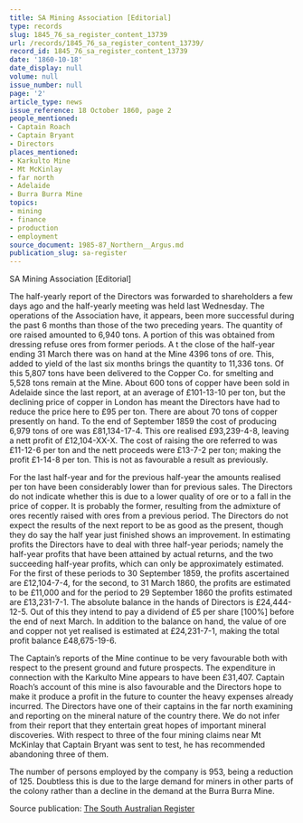 ```yaml
---
title: SA Mining Association [Editorial]
type: records
slug: 1845_76_sa_register_content_13739
url: /records/1845_76_sa_register_content_13739/
record_id: 1845_76_sa_register_content_13739
date: '1860-10-18'
date_display: null
volume: null
issue_number: null
page: '2'
article_type: news
issue_reference: 18 October 1860, page 2
people_mentioned:
- Captain Roach
- Captain Bryant
- Directors
places_mentioned:
- Karkulto Mine
- Mt McKinlay
- far north
- Adelaide
- Burra Burra Mine
topics:
- mining
- finance
- production
- employment
source_document: 1985-87_Northern__Argus.md
publication_slug: sa-register
---
```


SA Mining Association [Editorial]

The half-yearly report of the Directors was forwarded to shareholders a few days ago and the half-yearly meeting was held last Wednesday.  The operations of the Association have, it appears, been more successful during the past 6 months than those of the two preceding years.  The quantity of ore raised amounted to 6,940 tons.  A portion of this was obtained from dressing refuse ores from former periods.  A t the close of the half-year ending 31 March there was on hand at the Mine 4396 tons of ore.  This, added to yield of the last six months brings the quantity to 11,336 tons.  Of this 5,807 tons have been delivered to the Copper Co. for smelting and 5,528 tons remain at the Mine.  About 600 tons of copper have been sold in Adelaide since the last report, at an average of £101-13-10 per ton, but the declining price of copper in London has meant the Directors have had to reduce the price here to £95 per ton.  There are about 70 tons of copper presently on hand.  To the end of September 1859 the cost of producing 6,979 tons of ore was £81,134-17-4.  This ore realised £93,239-4-8, leaving a nett profit of £12,104-XX-X.  The cost of raising the ore referred to was £11-12-6 per ton and the nett proceeds were £13-7-2 per ton; making the profit £1-14-8 per ton.  This is not as favourable a result as previously.

For the last half-year and for the previous half-year the amounts realised per ton have been considerably lower than for previous sales.  The Directors do not indicate whether this is due to a lower quality of ore or to a fall in the price of copper.  It is probably the former, resulting from the admixture of ores recently raised with ores from a previous period.  The Directors do not expect the results of the next report to be as good as the present, though they do say the half year just finished shows an improvement.  In estimating profits the Directors have to deal with three half-year periods; namely the half-year profits that have been attained by actual returns, and the two succeeding half-year profits, which can only be approximately estimated.  For the first of these periods to 30 September 1859, the profits ascertained are £12,104-7-4, for the second, to 31 March 1860, the profits are estimated to be £11,000 and for the period to 29 September 1860 the profits estimated are £13,231-7-1.  The absolute balance in the hands of Directors is £24,444-12-5.  Out of this they intend to pay a dividend of £5 per share [100%] before the end of next March.  In addition to the balance on hand, the value of ore and copper not yet realised is estimated at £24,231-7-1, making the total profit balance £48,675-19-6.

The Captain’s reports of the Mine continue to be very favourable both with respect to the present ground and future prospects.  The expenditure in connection with the Karkulto Mine appears to have been £31,407.  Captain Roach’s account of this mine is also favourable and the Directors hope to make it produce a profit in the future to counter the heavy expenses already incurred.  The Directors have one of their captains in the far north examining and reporting on the mineral nature of the country there.  We do not infer from their report that they entertain great hopes of important mineral discoveries.  With respect to three of the four mining claims near Mt McKinlay that Captain Bryant was sent to test, he has recommended abandoning three of them.

The number of persons employed by the company is 953, being a reduction of 125.  Doubtless this is due to the large demand for miners in other parts of the colony rather than a decline in the demand at the Burra Burra Mine.

Source publication: [The South Australian Register](/publications/sa-register/)
